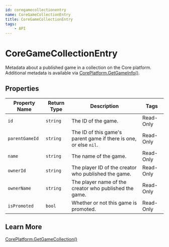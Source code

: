 ```yaml
---
id: coregamecollectionentry
name: CoreGameCollectionEntry
title: CoreGameCollectionEntry
tags:
    - API
---
```


# CoreGameCollectionEntry

Metadata about a published game in a collection on the Core platform. Additional metadata is available via [CorePlatform.GetGameInfo()](coreplatform.md).

## Properties

| Property Name | Return Type | Description | Tags |
| -------- | ----------- | ----------- | ---- |
| `id` | `string` | The ID of the game. | Read-Only |
| `parentGameId` | `string` | The ID of this game's parent game if there is one, or else `nil`. | Read-Only |
| `name` | `string` | The name of the game. | Read-Only |
| `ownerId` | `string` | The player ID of the creator who published the game. | Read-Only |
| `ownerName` | `string` | The player name of the creator who published the game. | Read-Only |
| `isPromoted` | `bool` | Whether or not this game is promoted. | Read-Only |

## Learn More

[CorePlatform.GetGameCollection()](coreplatform.md)

